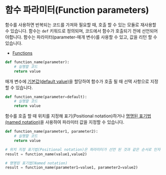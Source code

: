 # 함수 파라미터(Function parameters)

함수를 사용하면 반복되는 코드를 가져와 필요할 때, 호출 할 수 있는 모듈로 재사용할 수 있습니다. 함수는 `def` 키워드로 정의되며, 코드에서 함수가 호출되기 전에 선언되어야합니다. 함수는 파라미터(parameter-매개 변수)를 사용할 수 있고, 값을 리턴 할 수 있습니다.

- [Functions](https://docs.python.org/3/tutorial/controlflow.html#defining-functions)

```python
def function_name(parameter):
    # 실행할 코드
    return value
```

매개 변수에 [기본값(default value)](https://docs.python.org/3/tutorial/controlflow.html#default-argument-values)을 할당하여 함수가 호출 될 때 선택 사항으로 지정할 수 있습니다.

```python
def function_name(parameter=default):
    # 실행할 코드
    return value
```

함수를 호출 할 때 위치를 지정해 표기(Positional notation)하거나 [명명된 표기법(named notation)](https://docs.python.org/3/tutorial/controlflow.html#keyword-arguments)을 사용하여 파라미터 값을 지정할 수 있습니다.

```python
def function_name(parameter1, parameter2):
    # 실행할 코드
    return value

# 위치 지정 표기법(Positional notation)은 파라미터가 선언 된 것과 같은 순서로 인자값을 전달합니다.
result = function_name(value1,value2)

# 명명된 표기법(Named notation)
result = function_name(parameter1=value1, parameter2=value2)
```
